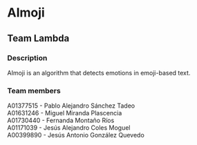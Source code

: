 # AImoji
## Team Lambda

### Description
AImoji is an algorithm that detects emotions in emoji-based text.

### Team members
A01377515 - Pablo Alejandro Sánchez Tadeo  
A01631246 - Miguel Miranda Plascencia  
A01730440 - Fernanda Montaño Ríos  
A01171039 - Jesús Alejandro Coles Moguel  
A00399890 - Jesús Antonio González Quevedo  
